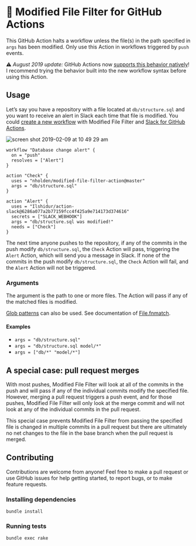# 📄 Modified File Filter for GitHub Actions

This GitHub Action halts a workflow unless the file(s) in the path specified in `args` has been modified.
Only use this Action in workflows triggered by `push` events.

⚠️ *August 2019 update:* GitHub Actions now [supports this behavior natively](https://help.github.com/en/articles/workflow-syntax-for-github-actions#onpushpull_requestpaths)! I recommend trying the behavior built into the new workflow syntax before using this Action.

## Usage

Let’s say you have a repository with a file located at `db/structure.sql` and you want to receive an alert in Slack each time that file is modified. You could [create a new workflow](https://help.github.com/articles/creating-a-workflow-with-github-actions/) with Modified File Filter and [Slack for GitHub Actions](https://github.com/Ilshidur/action-slack).

![screen shot 2019-02-09 at 10 49 29 am](https://user-images.githubusercontent.com/7942714/52525036-7ef15480-2c58-11e9-807e-c999e9c297a1.png)

```hcl
workflow "Database change alert" {
  on = "push"
  resolves = ["Alert"]
}

action "Check" {
  uses = "nholden/modified-file-filter-action@master"
  args = "db/structure.sql"
}

action "Alert" {
  uses = "Ilshidur/action-slack@6286a077a2b77159fcc4f425a9e714173d374616"
  secrets = ["SLACK_WEBHOOK"]
  args = "db/structure.sql was modified!"
  needs = ["Check"]
}
```

The next time anyone pushes to the repository, if any of the commits in the push modify `db/structure.sql`, the `Check` Action will pass, triggering the `Alert` Action, which will send you a message in Slack. If none of the commits in the push modify `db/structure.sql`, the `Check` Action will fail, and the `Alert` Action will not be triggered.

### Arguments

The argument is the path to one or more files. The Action will pass if any of the matched files is modified.

[Glob patterns](https://en.wikipedia.org/wiki/Glob_(programming)) can also be used. See documentation of [File.fnmatch](https://ruby-doc.org/core-2.6.3/File.html#method-c-fnmatch). 

#### Examples

* `args = "db/structure.sql"`
* `args = "db/structure.sql model/*"`
* `args = ["db/*" "model/*"]`

## A special case: pull request merges

With most pushes, Modified File Filter will look at all of the commits in the push and will pass if any of the individual commits modify the specified file. However, merging a pull request triggers a push event, and for those pushes, Modified File Filter will only look at the merge commit and will not look at any of the individual commits in the pull request.

This special case prevents Modified File Filter from passing the specified file is changed in multiple commits in a pull request but there are ultimately no net changes to the file in the base branch when the pull request is merged.

## Contributing

Contributions are welcome from anyone! Feel free to make a pull request or use GitHub issues for help getting started, to report bugs, or to make feature requests.

### Installing dependencies

```
bundle install
```

### Running tests

```
bundle exec rake
```
